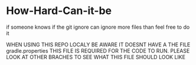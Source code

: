 # How-Hard-Can-it-be

if someone knows if the git ignore can ignore more files than feel free to do it

WHEN USING THIS REPO LOCALY BE AWARE IT DOESNT HAVE A THE FILE gradle.properties THIS FILE IS REQUIRED FOR THE CODE TO RUN. PLEASE LOOK AT OTHER BRACHES TO SEE WHAT THIS FILE SHOULD LOOK LIKE
